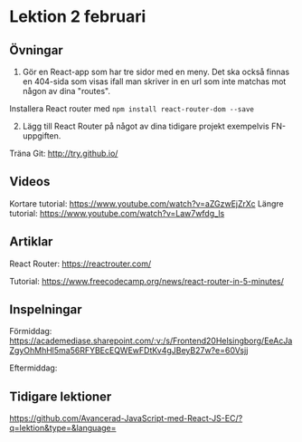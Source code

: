 # Lektion 2 februari

## Övningar

1. Gör en React-app som har tre sidor med en meny. Det ska också finnas en 404-sida som visas ifall man
skriver in en url som inte matchas mot någon av dina "routes".

Installera React router med `npm install react-router-dom --save`

2. Lägg till React Router på något av dina tidigare projekt exempelvis FN-uppgiften.

Träna Git: http://try.github.io/

## Videos
Kortare tutorial: https://www.youtube.com/watch?v=aZGzwEjZrXc
Längre tutorial: https://www.youtube.com/watch?v=Law7wfdg_ls

## Artiklar

React Router: https://reactrouter.com/

Tutorial: https://www.freecodecamp.org/news/react-router-in-5-minutes/

## Inspelningar

Förmiddag: https://academediase.sharepoint.com/:v:/s/Frontend20Helsingborg/EeAcJaZgyOhMhHl5ma56RFYBEcEQWEwFDtKv4gJBeyB27w?e=60Vsjj

Eftermiddag: 

## Tidigare lektioner

https://github.com/Avancerad-JavaScript-med-React-JS-EC/?q=lektion&type=&language=
